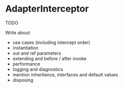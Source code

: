 # AdapterInterceptor
TODO

Write about:

- use cases (including intercept order)
- instantiation
- out and ref parameters
- extending and before / after invoke
- performance
- logging and diagnostics
- mention inheritance, interfaces and default values
- disposing